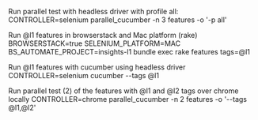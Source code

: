 


Run parallel test with headless driver with profile all:
CONTROLLER=selenium parallel_cucumber -n 3 features -o '-p all'

Run @l1 features in browserstack and Mac platform (rake)
BROWSERSTACK=true SELENIUM_PLATFORM=MAC BS_AUTOMATE_PROJECT=insights-l1 bundle exec rake features tags=@l1

Run @l1 features with cucumber using headless driver
CONTROLLER=selenium cucumber --tags @l1

Run parallel test (2) of the features with @l1 and @l2 tags over chrome locally
CONTROLLER=chrome parallel_cucumber -n 2 features -o '--tags @l1,@l2'

